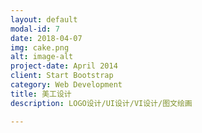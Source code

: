 ```yaml
---
layout: default
modal-id: 7
date: 2018-04-07
img: cake.png
alt: image-alt
project-date: April 2014
client: Start Bootstrap
category: Web Development
title: 美工设计
description: LOGO设计/UI设计/VI设计/图文绘画

---
```

